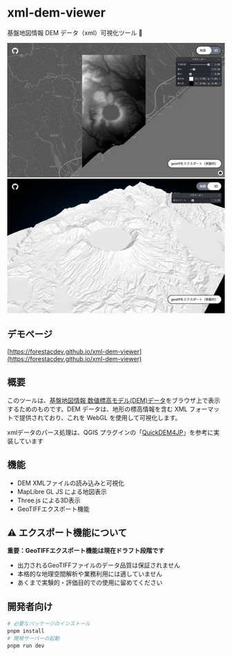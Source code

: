 # xml-dem-viewer

基盤地図情報 DEM データ（xml）可視化ツール 🗻

![alt text](image/image-1.png)
![alt text](image/image-2.png)

## デモページ

[https://forestacdev.github.io/xml-dem-viewer](https://forestacdev.github.io/xml-dem-viewer)

## 概要

このツールは、[基盤地図情報 数値標高モデル(DEM)データ](https://service.gsi.go.jp/kiban/app/map/?search=dem)をブラウザ上で表示するためのものです。DEM データは、地形の標高情報を含む XML フォーマットで提供されており、これを WebGL を使用して可視化します。

xmlデータのパース処理は、QGIS プラグインの「[QuickDEM4JP](https://plugins.qgis.org/plugins/QuickDEM4JP/)」を参考に実装しています

## 機能

- DEM XMLファイルの読み込みと可視化
- MapLibre GL JS による地図表示
- Three.js による3D表示
- GeoTIFFエクスポート機能

## ⚠️ エクスポート機能について

**重要：GeoTIFFエクスポート機能は現在ドラフト段階です**

- 出力されるGeoTIFFファイルのデータ品質は保証されません
- 本格的な地理空間解析や業務利用には適していません
- あくまで実験的・評価目的での使用に留めてください

## 開発者向け

```sh
# 必要なパッケージのインストール
pnpm install
# 開発サーバーの起動
pnpm run dev
```
